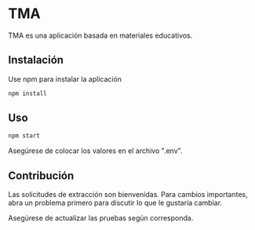 # TMA

TMA es una aplicación basada en materiales educativos.

## Instalación

Use npm para instalar la aplicación

```bash
npm install
```

## Uso

```bash
npm start
```

Asegúrese de colocar los valores en el archivo ".env".

## Contribución

Las solicitudes de extracción son bienvenidas. Para cambios importantes, abra un problema primero para discutir lo que le gustaría cambiar.

Asegúrese de actualizar las pruebas según corresponda.